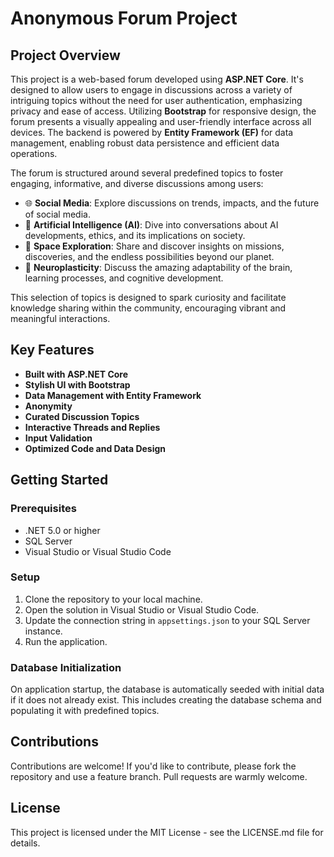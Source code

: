# Anonymous Forum Project

## Project Overview

This project is a web-based forum developed using **ASP.NET Core**. It's designed to allow users to engage in discussions across a variety of intriguing topics without the need for user authentication, emphasizing privacy and ease of access. Utilizing **Bootstrap** for responsive design, the forum presents a visually appealing and user-friendly interface across all devices. The backend is powered by **Entity Framework (EF)** for data management, enabling robust data persistence and efficient data operations.

The forum is structured around several predefined topics to foster engaging, informative, and diverse discussions among users:

- 🌐 **Social Media**: Explore discussions on trends, impacts, and the future of social media.
- 🤖 **Artificial Intelligence (AI)**: Dive into conversations about AI developments, ethics, and its implications on society.
- 🚀 **Space Exploration**: Share and discover insights on missions, discoveries, and the endless possibilities beyond our planet.
- 🧠 **Neuroplasticity**: Discuss the amazing adaptability of the brain, learning processes, and cognitive development.

This selection of topics is designed to spark curiosity and facilitate knowledge sharing within the community, encouraging vibrant and meaningful interactions.

## Key Features

- **Built with ASP.NET Core**
- **Stylish UI with Bootstrap**
- **Data Management with Entity Framework**
- **Anonymity**
- **Curated Discussion Topics**
- **Interactive Threads and Replies**
- **Input Validation**
- **Optimized Code and Data Design**
  
## Getting Started

### Prerequisites

- .NET 5.0 or higher
- SQL Server
- Visual Studio or Visual Studio Code

### Setup

1. Clone the repository to your local machine.
2. Open the solution in Visual Studio or Visual Studio Code.
3. Update the connection string in `appsettings.json` to your SQL Server instance.
4. Run the application.

### Database Initialization

On application startup, the database is automatically seeded with initial data if it does not already exist. This includes creating the database schema and populating it with predefined topics.

## Contributions

Contributions are welcome! If you'd like to contribute, please fork the repository and use a feature branch. Pull requests are warmly welcome.

## License

This project is licensed under the MIT License - see the LICENSE.md file for details.
